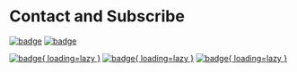 # Contact and Subscribe

[![badge](https://img.shields.io/badge/GitHub-282c34?&style=for-the-badge)](https://github.com/disenone)
[![badge](https://img.shields.io/badge/Email-f48222?&style=for-the-badge)](mailto:disenonec@gmail.com)

[![badge](https://img.shields.io/badge/Sitemap-green?&style=flat-square){ loading=lazy }](https://disenone.github.io/wiki/sitemap.xml)
[![badge](https://img.shields.io/badge/RSS-post%20created-pcf?&style=flat-square){ loading=lazy }](https://disenone.github.io/wiki/feed_rss_created.xml)
[![badge](https://img.shields.io/badge/RSS-post%20updated-yellowgreen?&style=flat-square){ loading=lazy }](https://disenone.github.io/wiki/feed_rss_updated.xml)

